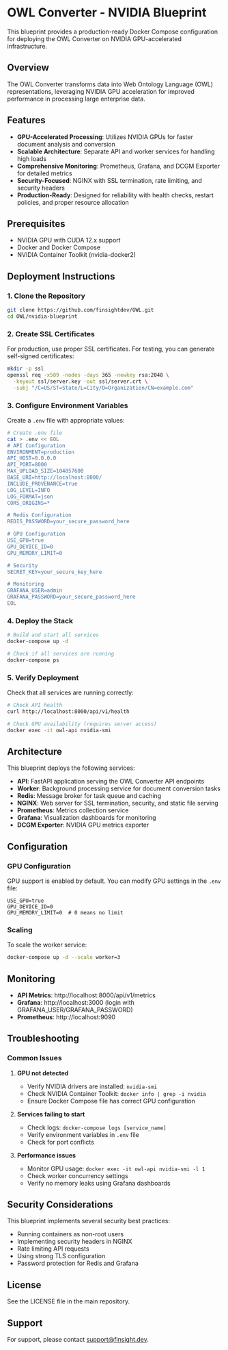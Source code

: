 # OWL Converter - NVIDIA Blueprint

This blueprint provides a production-ready Docker Compose configuration for deploying the OWL Converter on NVIDIA GPU-accelerated infrastructure.

## Overview

The OWL Converter transforms data into Web Ontology Language (OWL) representations, leveraging NVIDIA GPU acceleration for improved performance in processing large enterprise data.

## Features

- **GPU-Accelerated Processing**: Utilizes NVIDIA GPUs for faster document analysis and conversion
- **Scalable Architecture**: Separate API and worker services for handling high loads
- **Comprehensive Monitoring**: Prometheus, Grafana, and DCGM Exporter for detailed metrics
- **Security-Focused**: NGINX with SSL termination, rate limiting, and security headers
- **Production-Ready**: Designed for reliability with health checks, restart policies, and proper resource allocation

## Prerequisites

- NVIDIA GPU with CUDA 12.x support
- Docker and Docker Compose
- NVIDIA Container Toolkit (nvidia-docker2)

## Deployment Instructions

### 1. Clone the Repository

```bash
git clone https://github.com/finsightdev/OWL.git
cd OWL/nvidia-blueprint
```

### 2. Create SSL Certificates

For production, use proper SSL certificates. For testing, you can generate self-signed certificates:

```bash
mkdir -p ssl
openssl req -x509 -nodes -days 365 -newkey rsa:2048 \
  -keyout ssl/server.key -out ssl/server.crt \
  -subj "/C=US/ST=State/L=City/O=Organization/CN=example.com"
```

### 3. Configure Environment Variables

Create a `.env` file with appropriate values:

```bash
# Create .env file
cat > .env << EOL
# API Configuration
ENVIRONMENT=production
API_HOST=0.0.0.0
API_PORT=8000
MAX_UPLOAD_SIZE=104857600
BASE_URI=http://localhost:8000/
INCLUDE_PROVENANCE=true
LOG_LEVEL=INFO
LOG_FORMAT=json
CORS_ORIGINS=*

# Redis Configuration
REDIS_PASSWORD=your_secure_password_here

# GPU Configuration
USE_GPU=true
GPU_DEVICE_ID=0
GPU_MEMORY_LIMIT=0

# Security
SECRET_KEY=your_secure_key_here

# Monitoring
GRAFANA_USER=admin
GRAFANA_PASSWORD=your_secure_password_here
EOL
```

### 4. Deploy the Stack

```bash
# Build and start all services
docker-compose up -d

# Check if all services are running
docker-compose ps
```

### 5. Verify Deployment

Check that all services are running correctly:

```bash
# Check API health
curl http://localhost:8000/api/v1/health

# Check GPU availability (requires server access)
docker exec -it owl-api nvidia-smi
```

## Architecture

This blueprint deploys the following services:

- **API**: FastAPI application serving the OWL Converter API endpoints
- **Worker**: Background processing service for document conversion tasks
- **Redis**: Message broker for task queue and caching
- **NGINX**: Web server for SSL termination, security, and static file serving
- **Prometheus**: Metrics collection service
- **Grafana**: Visualization dashboards for monitoring
- **DCGM Exporter**: NVIDIA GPU metrics exporter

## Configuration

### GPU Configuration

GPU support is enabled by default. You can modify GPU settings in the `.env` file:

```
USE_GPU=true
GPU_DEVICE_ID=0
GPU_MEMORY_LIMIT=0  # 0 means no limit
```

### Scaling

To scale the worker service:

```bash
docker-compose up -d --scale worker=3
```

## Monitoring

- **API Metrics**: http://localhost:8000/api/v1/metrics
- **Grafana**: http://localhost:3000 (login with GRAFANA_USER/GRAFANA_PASSWORD)
- **Prometheus**: http://localhost:9090

## Troubleshooting

### Common Issues

1. **GPU not detected**
   - Verify NVIDIA drivers are installed: `nvidia-smi`
   - Check NVIDIA Container Toolkit: `docker info | grep -i nvidia`
   - Ensure Docker Compose file has correct GPU configuration

2. **Services failing to start**
   - Check logs: `docker-compose logs [service_name]`
   - Verify environment variables in `.env` file
   - Check for port conflicts

3. **Performance issues**
   - Monitor GPU usage: `docker exec -it owl-api nvidia-smi -l 1`
   - Check worker concurrency settings
   - Verify no memory leaks using Grafana dashboards

## Security Considerations

This blueprint implements several security best practices:

- Running containers as non-root users
- Implementing security headers in NGINX
- Rate limiting API requests
- Using strong TLS configuration
- Password protection for Redis and Grafana

## License

See the LICENSE file in the main repository.

## Support

For support, please contact support@finsight.dev.